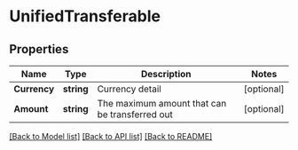 # UnifiedTransferable

## Properties

Name | Type | Description | Notes
------------ | ------------- | ------------- | -------------
**Currency** | **string** | Currency detail | [optional] 
**Amount** | **string** | The maximum amount that can be transferred out | [optional] 

[[Back to Model list]](../README.md#documentation-for-models) [[Back to API list]](../README.md#documentation-for-api-endpoints) [[Back to README]](../README.md)


